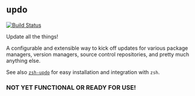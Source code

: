 # `updo`

[![Build Status](https://travis-ci.com/daveio/updo.svg?branch=master)](https://travis-ci.com/daveio/updo)

Update all the things!

A configurable and extensible way to kick off updates for various package managers, version managers, source control repositories, and pretty much anything else.

See also [`zsh-updo`][link-zsh-updo] for easy installation and integration with `zsh`. 

### NOT YET FUNCTIONAL OR READY FOR USE!

[link-zsh-updo]: https://github.com/daveio/zsh-updo
